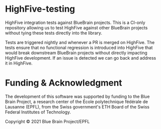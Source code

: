 # HighFive-testing

HighFive integration tests against BlueBrain projects. This is a CI-only repository allowing us to
test HighFive against other BlueBrain projects without tying these tests directly into the library.

Tests are triggered nightly and whenever a PR is merged on HighFive. The tests ensure that no
functional regression is introduced into HighFive that would break downstream BlueBrain projects
without directly impacting HighFive development. If an issue is detected we can go back and address
it in HighFive.

# Funding & Acknowledgment
 
The development of this software was supported by funding to the Blue Brain Project, a research center of the École polytechnique fédérale de Lausanne (EPFL), from the Swiss government's ETH Board of the Swiss Federal Institutes of Technology.
 
Copyright © 2021 Blue Brain Project/EPFL

